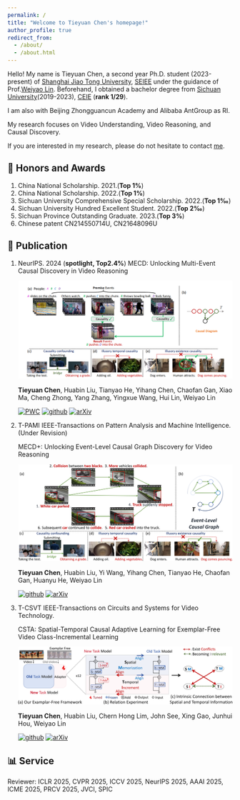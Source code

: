 ```yaml
---
permalink: /
title: "Welcome to Tieyuan Chen's homepage!"
author_profile: true
redirect_from: 
  - /about/
  - /about.html
---
```


Hello! My name is Tieyuan Chen, a second year Ph.D. student (2023-present) of [Shanghai Jiao Tong University](https://en.sjtu.edu.cn/), 
[SEIEE](https://english.seiee.sjtu.edu.cn/) under the guidance of Prof.[Weiyao Lin](https://weiyaolin.github.io/). 
Beforehand, I obtained a bachelor degree from [Sichuan University](https://en.scu.edu.cn/)(2019-2023), 
[CEIE](https://eie.scu.edu.cn/eneieen/) (**rank 1/29**).

I am also with Beijing Zhongguancun Academy and Alibaba AntGroup as RI.

My research focuses on Video Understanding, Video Reasoning, and Causal Discovery. 

If you are interested in my research, please do not hesitate to contact [me](tieyuanchen@sjtu.edu.cn).

## 🥇 Honors and Awards
1. China National Scholarship. 2021.(**Top 1%**)
2. China National Scholarship. 2022.(**Top 1%**)
3. Sichuan University Comprehensive Special Scholarship. 2022.(**Top 1‰**)
4. Sichuan University Hundred Excellent Student. 2022.(**Top 2‰**)
5. Sichuan Province Outstanding Graduate. 2023.(**Top 3%**)
6. Chinese patent CN214550714U, CN21648096U

## 📃 Publication
1. NeurIPS. 2024 (**spotlight, Top2.4%**) MECD: Unlocking Multi-Event Causal Discovery in Video Reasoning

   ![Image 1](main_mecd.png)

   **Tieyuan Chen**, Huabin Liu, Tianyao He, Yihang Chen, Chaofan Gan, Xiao Ma, Cheng Zhong, Yang Zhang, Yingxue Wang, Hui Lin, Weiyao Lin
   
   [![PWC](https://img.shields.io/endpoint.svg?url=https://paperswithcode.com/badge/mecd-unlocking-multi-event-causal-discovery/causal-discovery-in-video-reasoning-on-mecd)](https://paperswithcode.com/sota/causal-discovery-in-video-reasoning-on-mecd?p=mecd-unlocking-multi-event-causal-discovery)
   [![github](https://img.shields.io/badge/-Github-black?logo=github)](https://github.com/tychen-SJTU/MECD-Benchmark)
   [![arXiv](https://img.shields.io/badge/Arxiv-2409.17647-b31b1b.svg?logo=arXiv)](https://arxiv.org/abs/2409.17647)

2. T-PAMI IEEE-Transactions on Pattern Analysis and Machine Intelligence. (Under Revision) 
   
   MECD+: Unlocking Event-Level Causal Graph Discovery for Video Reasoning

   ![Image 1](main_mecd2.png)

   **Tieyuan Chen**, Huabin Liu, Yi Wang, Yihang Chen, Tianyao He, Chaofan Gan, Huanyu He, Weiyao Lin

   [![github](https://img.shields.io/badge/-Github-black?logo=github)](https://github.com/tychen-SJTU/MECD-Benchmark)
   [![arXiv](https://img.shields.io/badge/Arxiv-2501.07227-b31b1b.svg?logo=arXiv)](https://arxiv.org/abs/2501.07227)

3. T-CSVT IEEE-Transactions on Circuits and Systems for Video Technology.

   CSTA: Spatial-Temporal Causal Adaptive Learning for Exemplar-Free Video Class-Incremental Learning

   ![Image 1](main_csta.png)

   **Tieyuan Chen**, Huabin Liu, Chern Hong Lim, John See, Xing Gao, Junhui Hou, Weiyao Lin

   [![github](https://img.shields.io/badge/-Github-black?logo=github)](https://github.com/tychen-SJTU/CSTA)
   [![arXiv](https://img.shields.io/badge/Arxiv-2501.07236-b31b1b.svg?logo=arXiv)](https://arxiv.org/abs/2501.07236)


## 📊 Service
Reviewer: ICLR 2025, CVPR 2025, ICCV 2025, NeurIPS 2025, AAAI 2025, ICME 2025, PRCV 2025, JVCI, SPIC